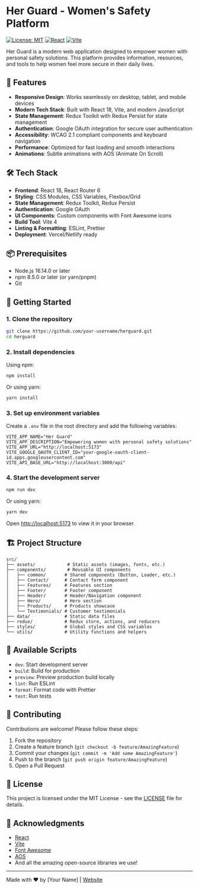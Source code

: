 # Her Guard - Women's Safety Platform

[![License: MIT](https://img.shields.io/badge/License-MIT-purple.svg)](https://opensource.org/licenses/MIT)
[![React](https://img.shields.io/badge/React-18.x-61DAFB?logo=react)](https://reactjs.org/)
[![Vite](https://img.shields.io/badge/Vite-4.x-646CFF?logo=vite)](https://vitejs.dev/)

Her Guard is a modern web application designed to empower women with personal safety solutions. This platform provides information, resources, and tools to help women feel more secure in their daily lives.

## 🚀 Features

- **Responsive Design**: Works seamlessly on desktop, tablet, and mobile devices
- **Modern Tech Stack**: Built with React 18, Vite, and modern JavaScript
- **State Management**: Redux Toolkit with Redux Persist for state management
- **Authentication**: Google OAuth integration for secure user authentication
- **Accessibility**: WCAG 2.1 compliant components and keyboard navigation
- **Performance**: Optimized for fast loading and smooth interactions
- **Animations**: Subtle animations with AOS (Animate On Scroll)

## 🛠 Tech Stack

- **Frontend**: React 18, React Router 6
- **Styling**: CSS Modules, CSS Variables, Flexbox/Grid
- **State Management**: Redux Toolkit, Redux Persist
- **Authentication**: Google OAuth
- **UI Components**: Custom components with Font Awesome icons
- **Build Tool**: Vite 4
- **Linting & Formatting**: ESLint, Prettier
- **Deployment**: Vercel/Netlify ready

## 📦 Prerequisites

- Node.js 16.14.0 or later
- npm 8.5.0 or later (or yarn/pnpm)
- Git

## 🚀 Getting Started

### 1. Clone the repository

```bash
git clone https://github.com/your-username/herguard.git
cd herguard
```

### 2. Install dependencies

Using npm:
```bash
npm install
```

Or using yarn:
```bash
yarn install
```

### 3. Set up environment variables

Create a `.env` file in the root directory and add the following variables:

```env
VITE_APP_NAME="Her Guard"
VITE_APP_DESCRIPTION="Empowering women with personal safety solutions"
VITE_APP_URL="http://localhost:5173"
VITE_GOOGLE_OAUTH_CLIENT_ID="your-google-oauth-client-id.apps.googleusercontent.com"
VITE_API_BASE_URL="http://localhost:3000/api"
```

### 4. Start the development server

```bash
npm run dev
```

Or using yarn:
```bash
yarn dev
```

Open [http://localhost:5173](http://localhost:5173) to view it in your browser.

## 🏗 Project Structure

```
src/
├── assets/            # Static assets (images, fonts, etc.)
├── components/        # Reusable UI components
│   ├── common/       # Shared components (Button, Loader, etc.)
│   ├── Contact/      # Contact form component
│   ├── Features/     # Features section
│   ├── Footer/       # Footer component
│   ├── Header/       # Header/Navigation component
│   ├── Hero/         # Hero section
│   ├── Products/     # Products showcase
│   └── Testimonials/ # Customer testimonials
├── data/             # Static data files
├── redux/            # Redux store, actions, and reducers
├── styles/           # Global styles and CSS variables
└── utils/            # Utility functions and helpers
```

## 🔧 Available Scripts

- `dev`: Start development server
- `build`: Build for production
- `preview`: Preview production build locally
- `lint`: Run ESLint
- `format`: Format code with Prettier
- `test`: Run tests

## 🤝 Contributing

Contributions are welcome! Please follow these steps:

1. Fork the repository
2. Create a feature branch (`git checkout -b feature/AmazingFeature`)
3. Commit your changes (`git commit -m 'Add some AmazingFeature'`)
4. Push to the branch (`git push origin feature/AmazingFeature`)
5. Open a Pull Request

## 📄 License

This project is licensed under the MIT License - see the [LICENSE](LICENSE) file for details.

## 🙏 Acknowledgments

- [React](https://reactjs.org/)
- [Vite](https://vitejs.dev/)
- [Font Awesome](https://fontawesome.com/)
- [AOS](https://michalsnik.github.io/aos/)
- And all the amazing open-source libraries we use!

---

Made with ❤️ by [Your Name] | [Website](https://your-website.com)

